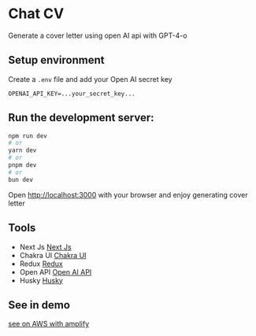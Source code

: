 # Chat CV

Generate a cover letter using open AI api with GPT-4-o

## Setup environment

Create a `.env` file and add your Open AI secret key

`OPENAI_API_KEY=...your_secret_key...`

## Run the development server:

```bash
npm run dev
# or
yarn dev
# or
pnpm dev
# or
bun dev
```

Open [http://localhost:3000](http://localhost:3000) with your browser and enjoy generating cover letter

## Tools

- Next Js [Next Js](https://github.com/vercel/next.js)
- Chakra UI [Chakra UI](https://github.com/chakra-ui/chakra-ui)
- Redux [Redux](https://github.com/reduxjs/redux)
- Open API [Open AI API](https://platform.openai.com/docs/api-reference/chat)
- Husky [Husky](https://github.com/typicode/husky)

## See in demo

[see on AWS with amplify ](https://main.d3m5b85norptwq.amplifyapp.com)
